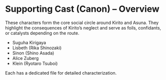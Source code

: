 # Supporting Cast (Canon) – Overview

These characters form the core social circle around Kirito and Asuna. They highlight the consequences of Kirito’s neglect and serve as foils, confidants, or catalysts depending on the route.

- Suguha Kirigaya
- Lisbeth (Rika Shinozaki)
- Sinon (Shino Asada)
- Alice Zuberg
- Klein (Ryotaro Tsuboi)

Each has a dedicated file for detailed characterization.
